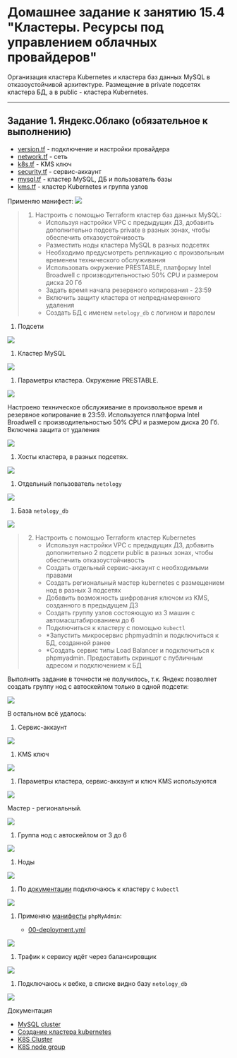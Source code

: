 # Домашнее задание к занятию 15.4 "Кластеры. Ресурсы под управлением облачных провайдеров"

Организация кластера Kubernetes и кластера баз данных MySQL в отказоустойчивой архитектуре.
Размещение в private подсетях кластера БД, а в public - кластера Kubernetes.

---

## Задание 1. Яндекс.Облако (обязательное к выполнению)

- [version.tf](./15.4/terraform/version.tf) - подключение и настройки провайдера
- [network.tf](./15.4/terraform/network.tf) - сеть
- [k8s.tf](./15.4/terraform/k8s.tf) - KMS ключ
- [security.tf](./15.4/terraform/security.tf) - сервис-аккаунт
- [mysql.tf](./15.4/terraform/mysql.tf) - кластер MySQL, ДБ и пользователь базы
- [kms.tf](./15.4/terraform/kms.tf) - кластер Kubernetes и группа узлов

Применяю манифест:
![](./15.4/img/1.1.png)

> 1. Настроить с помощью Terraform кластер баз данных MySQL:
>       - Используя настройки VPC с предыдущих ДЗ, добавить дополнительно подсеть private в разных зонах, чтобы обеспечить отказоустойчивость 
>       - Разместить ноды кластера MySQL в разных подсетях
>       - Необходимо предусмотреть репликацию с произвольным временем технического обслуживания
>       - Использовать окружение PRESTABLE, платформу Intel Broadwell с производительностью 50% CPU и размером диска 20 Гб
>       - Задать время начала резервного копирования - 23:59
>       - Включить защиту кластера от непреднамеренного удаления
>       - Создать БД с именем `netology_db` c логином и паролем

1. Подсети

![](./15.4/img/1.2.png)

1. Кластер MySQL

![](./15.4/img/1.3.png)

1. Параметры кластера. Окружение PRESTABLE.

![](./15.4/img/1.4.png)

Настроено техническое обслуживание в произвольное время и резервное копирование в 23:59. Используется платформа Intel Broadwell с производительностью 50% CPU и размером диска 20 Гб. Включена защита от удаления

![](./15.4/img/1.5.png)


1. Хосты кластера, в разных подсетях.

![](./15.4/img/1.6.png)

1. Отдельный пользователь `netology`

![](./15.4/img/1.7.png)

1. База `netology_db`

![](./15.4/img/1.8.png)

> 2. Настроить с помощью Terraform кластер Kubernetes
>       - Используя настройки VPC с предыдущих ДЗ, добавить дополнительно 2 подсети public в разных зонах, чтобы обеспечить отказоустойчивость
>       - Создать отдельный сервис-аккаунт с необходимыми правами 
>       - Создать региональный мастер kubernetes с размещением нод в разных 3 подсетях
>       - Добавить возможность шифрования ключом из KMS, созданного в предыдущем ДЗ
>       - Создать группу узлов состояющую из 3 машин с автомасштабированием до 6
>       - Подключиться к кластеру с помощью `kubectl`
>       - *Запустить микросервис phpmyadmin и подключиться к БД, созданной ранее
>       - *Создать сервис типы Load Balancer и подключиться к phpmyadmin. Предоставить скриншот с публичным адресом и подключением к БД
> 

Выполнить задание в точности не получилось, т.к. Яндекс позволяет создать группу нод с автоскейлом только в одной подсети:

![](./15.4/img/2.1.png)

В остальном всё удалось:
1. Сервис-аккаунт

![](./15.4/img/2.2.png)

1. KMS ключ

![](./15.4/img/2.3.png)

1. Параметры кластера, сервис-аккаунт и ключ KMS используются

![](./15.4/img/2.4.png)

Мастер - региональный. 

![](./15.4/img/2.5.png)

1. Группа нод с автоскейлом от 3 до 6

![](./15.4/img/2.6.png)

1. Ноды

![](./15.4/img/2.7.png)

1. По [документации](https://cloud.yandex.ru/docs/managed-kubernetes/operations/connect/#kubectl-connect) подключаюсь к кластеру с `kubectl`

![](./15.4/img/2.8.png)

1. Применяю [манифесты](./15.4/terraform/manifests/) `phpMyAdmin`:

    - [00-deployment.yml](./15.4/terraform/manifests/00-deployment.yml)

![](./15.4/img/2.9.png)

1. Трафик к сервису идёт через балансировщик

![](./15.4/img/2.10.png)

1. Подключаюсь к вебке, в списке видно базу `netology_db`

![](./15.4/img/2.11.png)

Документация

- [MySQL cluster](https://registry.terraform.io/providers/yandex-cloud/yandex/latest/docs/resources/mdb_mysql_cluster)
- [Создание кластера kubernetes](https://cloud.yandex.ru/docs/managed-kubernetes/operations/kubernetes-cluster/kubernetes-cluster-create)
- [K8S Cluster](https://registry.terraform.io/providers/yandex-cloud/yandex/latest/docs/resources/kubernetes_cluster)
- [K8S node group](https://registry.terraform.io/providers/yandex-cloud/yandex/latest/docs/resources/kubernetes_node_group)

